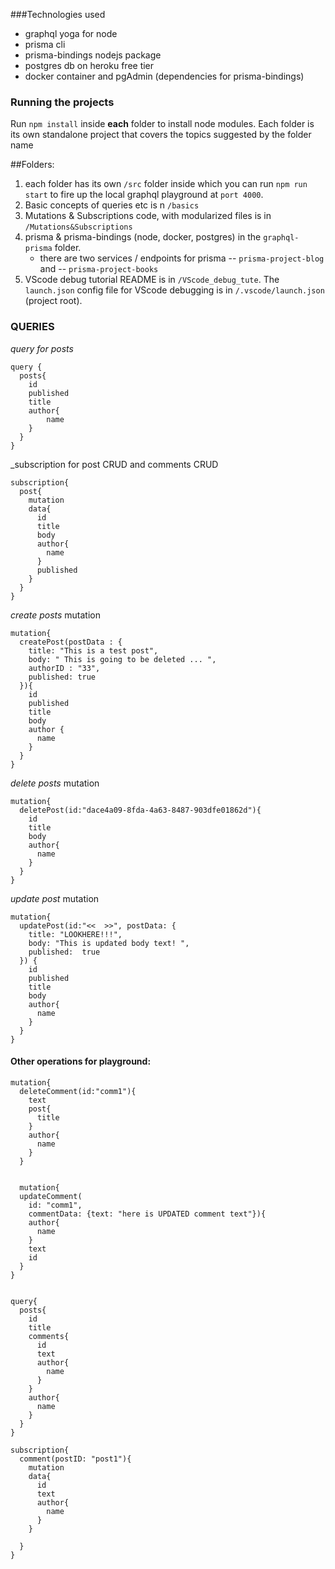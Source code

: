 ###Technologies used
- graphql yoga for node
- prisma cli
- prisma-bindings nodejs package
- postgres db on heroku free tier
- docker container and pgAdmin (dependencies for prisma-bindings)

### Running the projects
Run `npm install` inside __each__ folder to install node modules. Each folder is its own standalone project that covers the topics suggested by the folder name

##Folders:
1. each folder has its own `/src` folder inside which you can run `npm run start` to fire up the local graphql playground at `port 4000`.
2. Basic concepts of queries etc is n `/basics`
3. Mutations & Subscriptions code, with modularized files is in `/Mutations&Subscriptions`
4. prisma & prisma-bindings (node, docker, postgres) in the `graphql-prisma` folder. 
    - there are two services / endpoints for prisma 
        -- `prisma-project-blog` and
        -- `prisma-project-books`
5. VScode debug tutorial README is in `/VScode_debug_tute`.  The `launch.json` config file for VScode debugging is in `/.vscode/launch.json` (project root).


### QUERIES
_query for posts_
```
query {
  posts{
    id
    published
    title
    author{
    	name    
    }
  }
}
```

_subscription for post CRUD and comments CRUD
```
subscription{
  post{
    mutation
    data{
      id
      title
      body
      author{
        name
      }
      published
    }
  }
}
```

_create posts_ mutation
```
mutation{
  createPost(postData : {
    title: "This is a test post",
    body: " This is going to be deleted ... ",
    authorID : "33",
    published: true
  }){
    id
    published
    title
    body
    author {
      name
    }
  }
}
```

_delete posts_ mutation
```
mutation{
  deletePost(id:"dace4a09-8fda-4a63-8487-903dfe01862d"){
    id
    title
    body
    author{
      name
    }
  }
}
```

_update post_ mutation
```
mutation{
  updatePost(id:"<<  >>", postData: {
    title: "LOOKHERE!!!",
    body: "This is updated body text! ",
    published:  true
  }) {
    id
    published
    title
    body
    author{
      name
    }
  }
}
```


#### Other operations for playground:
```
mutation{
  deleteComment(id:"comm1"){
    text
    post{
      title
    }
    author{
      name
    }
  }


  mutation{
  updateComment(
    id: "comm1", 
    commentData: {text: "here is UPDATED comment text"}){
    author{
      name
    }
    text
    id
  }
}


query{
  posts{
    id
    title
    comments{
      id
      text
      author{
        name
      }
    }
    author{
      name
    }
  }
}

subscription{
  comment(postID: "post1"){
    mutation
    data{
      id
      text
      author{
        name
      }
    }
    
  }
}

```
